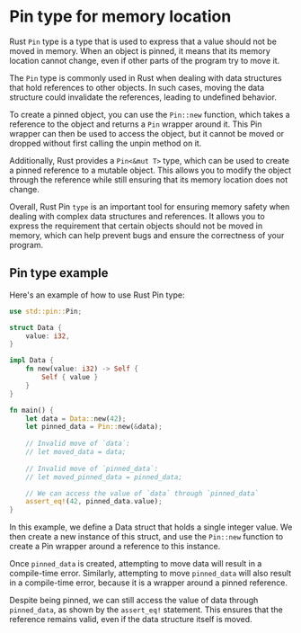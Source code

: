 # Pin type for memory location

Rust `Pin` type is a type that is used to express that a value should not be moved in memory. When an object is pinned, it means that its memory location cannot change, even if other parts of the program try to move it.

The `Pin` type is commonly used in Rust when dealing with data structures that hold references to other objects. In such cases, moving the data structure could invalidate the references, leading to undefined behavior.

To create a pinned object, you can use the `Pin::new` function, which takes a reference to the object and returns a `Pin` wrapper around it. This Pin wrapper can then be used to access the object, but it cannot be moved or dropped without first calling the unpin method on it.

Additionally, Rust provides a `Pin<&mut T>` type, which can be used to create a pinned reference to a mutable object. This allows you to modify the object through the reference while still ensuring that its memory location does not change.

Overall, Rust Pin `type` is an important tool for ensuring memory safety when dealing with complex data structures and references. It allows you to express the requirement that certain objects should not be moved in memory, which can help prevent bugs and ensure the correctness of your program.

<div style="page-break-before:always"></div>

## Pin type example

Here's an example of how to use Rust Pin type:

```rust
use std::pin::Pin;

struct Data {
    value: i32,
}

impl Data {
    fn new(value: i32) -> Self {
        Self { value }
    }
}

fn main() {
    let data = Data::new(42);
    let pinned_data = Pin::new(&data);
    
    // Invalid move of `data`:
    // let moved_data = data;
    
    // Invalid move of `pinned_data`:
    // let moved_pinned_data = pinned_data;

    // We can access the value of `data` through `pinned_data`
    assert_eq!(42, pinned_data.value);
}
```

In this example, we define a Data struct that holds a single integer value. We then create a new instance of this struct, and use the `Pin::new` function to create a Pin wrapper around a reference to this instance.

Once `pinned_data` is created, attempting to move data will result in a compile-time error. Similarly, attempting to move `pinned_data` will also result in a compile-time error, because it is a wrapper around a pinned reference.

Despite being pinned, we can still access the value of data through `pinned_data`, as shown by the `assert_eq!` statement. This ensures that the reference remains valid, even if the data structure itself is moved.
